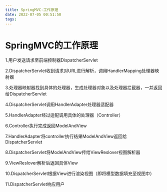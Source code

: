 ```yaml
---
title: SpringMVC-工作原理
date: 2022-07-05 00:51:50
tags:
---
```


# SpringMVC的工作原理

1.用户发送请求至前端控制器DispatcherServlet

2.DispatcherServlet收到请求对URL进行解析，调用HandlerMapping处理器映射器

3.处理器映射器找到具体的处理器，生成处理器对象以及处理器拦截器，一并返回给DispatcherServlet

4.DispatcherServlet调用HandlerAdapter处理器适配器

5.HandlerAdapter经过适配调用具体的处理器（Controller）

6.Controller执行完成返回ModelAndView

7.HandlerAdapter将controller执行结果ModelAndView返回给DispatcherServlet

8.DispatcherServlet将ModelAndView传给ViewReslover视图解析器

9.ViewReslover解析后返回具体View

10.DispatcherServlet根据View进行渲染视图（即将模型数据填充至视图中）

11.DispatcherServlet响应用户
